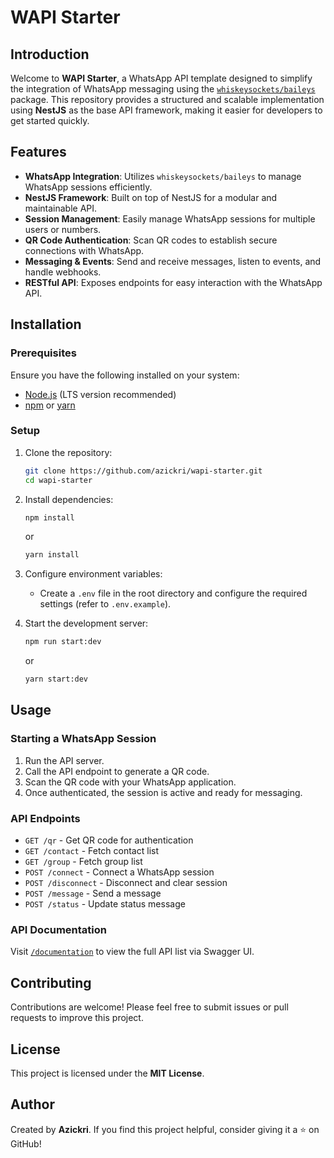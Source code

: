 # WAPI Starter

## Introduction

Welcome to **WAPI Starter**, a WhatsApp API template designed to simplify the integration of WhatsApp messaging using the [`whiskeysockets/baileys`](https://github.com/WhiskeySockets/Baileys) package. This repository provides a structured and scalable implementation using **NestJS** as the base API framework, making it easier for developers to get started quickly.

## Features

- **WhatsApp Integration**: Utilizes `whiskeysockets/baileys` to manage WhatsApp sessions efficiently.
- **NestJS Framework**: Built on top of NestJS for a modular and maintainable API.
- **Session Management**: Easily manage WhatsApp sessions for multiple users or numbers.
- **QR Code Authentication**: Scan QR codes to establish secure connections with WhatsApp.
- **Messaging & Events**: Send and receive messages, listen to events, and handle webhooks.
- **RESTful API**: Exposes endpoints for easy interaction with the WhatsApp API.

## Installation

### Prerequisites

Ensure you have the following installed on your system:

- [Node.js](https://nodejs.org/) (LTS version recommended)
- [npm](https://www.npmjs.com/) or [yarn](https://yarnpkg.com/)

### Setup

1. Clone the repository:
   ```sh
   git clone https://github.com/azickri/wapi-starter.git
   cd wapi-starter
   ```
2. Install dependencies:
   ```sh
   npm install
   ```
   or
   ```sh
   yarn install
   ```
3. Configure environment variables:

   - Create a `.env` file in the root directory and configure the required settings (refer to `.env.example`).

4. Start the development server:
   ```sh
   npm run start:dev
   ```
   or
   ```sh
   yarn start:dev
   ```

## Usage

### Starting a WhatsApp Session

1. Run the API server.
2. Call the API endpoint to generate a QR code.
3. Scan the QR code with your WhatsApp application.
4. Once authenticated, the session is active and ready for messaging.

### API Endpoints

- `GET /qr` - Get QR code for authentication
- `GET /contact` - Fetch contact list
- `GET /group` - Fetch group list
- `POST /connect` - Connect a WhatsApp session
- `POST /disconnect` - Disconnect and clear session
- `POST /message` - Send a message
- `POST /status` - Update status message

### API Documentation

Visit [`/documentation`](http://localhost:3000/documentation) to view the full API list via Swagger UI.

## Contributing

Contributions are welcome! Please feel free to submit issues or pull requests to improve this project.

## License

This project is licensed under the **MIT License**.

## Author

Created by **Azickri**. If you find this project helpful, consider giving it a ⭐ on GitHub!

